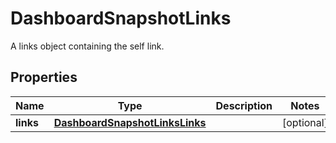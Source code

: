 

# DashboardSnapshotLinks

A links object containing the self link.

## Properties

| Name | Type | Description | Notes |
|------------ | ------------- | ------------- | -------------|
|**links** | [**DashboardSnapshotLinksLinks**](DashboardSnapshotLinksLinks.md) |  |  [optional] |



